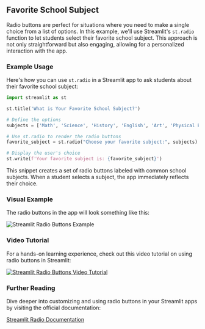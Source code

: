 ## Favorite School Subject

Radio buttons are perfect for situations where you need to make a single choice from a list of options. In this example, we'll use Streamlit's `st.radio` function to let students select their favorite school subject. This approach is not only straightforward but also engaging, allowing for a personalized interaction with the app.

### Example Usage

Here's how you can use `st.radio` in a Streamlit app to ask students about their favorite school subject:

```python
import streamlit as st

st.title('What is Your Favorite School Subject?')

# Define the options
subjects = ['Math', 'Science', 'History', 'English', 'Art', 'Physical Education']

# Use st.radio to render the radio buttons
favorite_subject = st.radio("Choose your favorite subject:", subjects)

# Display the user's choice
st.write(f'Your favorite subject is: {favorite_subject}')
```

This snippet creates a set of radio buttons labeled with common school subjects. When a student selects a subject, the app immediately reflects their choice.

### Visual Example

The radio buttons in the app will look something like this:

![Streamlit Radio Buttons Example](https://global.discourse-cdn.com/business7/uploads/streamlit/optimized/2X/d/d4b57eafb1f4c39ee49e476f011a1012f492ff34_2_690x305.png)

### Video Tutorial

For a hands-on learning experience, check out this video tutorial on using radio buttons in Streamlit:

[![Streamlit Radio Buttons Video Tutorial](https://img.youtube.com/vi/CVHIMGVAzwA/0.jpg)](https://youtu.be/CVHIMGVAzwA?list=TLGGBEGH7F1BsLIyOTA2MjAyNA)

### Further Reading

Dive deeper into customizing and using radio buttons in your Streamlit apps by visiting the official documentation:

[Streamlit Radio Documentation](https://docs.streamlit.io/develop/api-reference/widgets/st.radio)